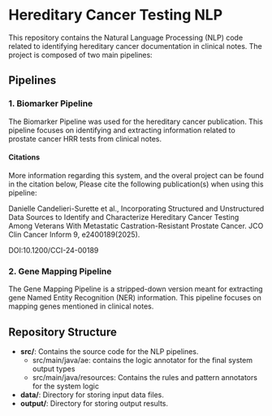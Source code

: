 

# Hereditary Cancer Testing NLP

This repository contains the Natural Language Processing (NLP) code related to identifying hereditary cancer documentation in clinical notes. The project is composed of two main pipelines:

## Pipelines

### 1. Biomarker Pipeline

The Biomarker Pipeline was used for the hereditary cancer publication. This pipeline focuses on identifying and extracting information related to prostate cancer HRR tests from clinical notes.


#### Citations
More information regarding this system, and the overal project can be found in the citation below, 
Please cite the following publication(s) when using this pipeline:

Danielle Candelieri-Surette et al., Incorporating Structured and Unstructured Data Sources to Identify and Characterize Hereditary Cancer Testing Among Veterans With Metastatic Castration-Resistant Prostate Cancer. JCO Clin Cancer Inform 9, e2400189(2025).

DOI:10.1200/CCI-24-00189 

### 2. Gene Mapping Pipeline

The Gene Mapping Pipeline is a stripped-down version meant for extracting gene Named Entity Recognition (NER) information. This pipeline focuses on mapping genes mentioned in clinical notes.

## Repository Structure

- **src/**: Contains the source code for the NLP pipelines.
  - src/main/java/ae: contains the logic annotator for the final system output types
  - src/main/java/resources: Contains the rules and pattern annotators for the system logic
- **data/**: Directory for storing input data files.
- **output/**: Directory for storing output results.


